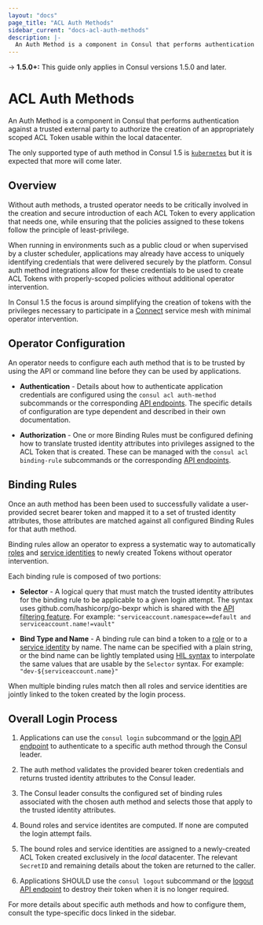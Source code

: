 ```yaml
---
layout: "docs"
page_title: "ACL Auth Methods"
sidebar_current: "docs-acl-auth-methods"
description: |-
  An Auth Method is a component in Consul that performs authentication against a trusted external party to authorize the creation of an appropriately scoped ACL Token usable within the local datacenter.
---
```


-> **1.5.0+:**  This guide only applies in Consul versions 1.5.0 and later.

# ACL Auth Methods

An Auth Method is a component in Consul that performs authentication against a
trusted external party to authorize the creation of an appropriately scoped ACL
Token usable within the local datacenter.

The only supported type of auth method in Consul 1.5 is
[`kubernetes`](/docs/acl/auth-methods/kubernetes.html) but it is expected that
more will come later.

## Overview

Without auth methods, a trusted operator needs to be critically involved in the
creation and secure introduction of each ACL Token to every application that
needs one, while ensuring that the policies assigned to these tokens follow the
principle of least-privilege.

When running in environments such as a public cloud or when supervised by a
cluster scheduler, applications may already have access to uniquely identifying
credentials that were delivered securely by the platform. Consul auth method
integrations allow for these credentials to be used to create ACL Tokens with
properly-scoped policies without additional operator intervention.

In Consul 1.5 the focus is around simplifying the creation of tokens with the
privileges necessary to participate in a [Connect](/docs/connect/index.html)
service mesh with minimal operator intervention.

## Operator Configuration

An operator needs to configure each auth method that is to be trusted by
using the API or command line before they can be used by applications.

* **Authentication** - Details about how to authenticate application
  credentials are configured using the `consul acl auth-method` subcommands or
  the corresponding [API endpoints](/api/acl/auth-methods.html). The specific
  details of configuration are type dependent and described in their own
  documentation.

* **Authorization** - One or more Binding Rules must be configured defining how
  to translate trusted identity attributes into privileges assigned to the ACL
  Token that is created. These can be managed with the `consul acl
  binding-rule` subcommands or the corresponding [API
  endpoints](/api/acl/binding-rules.html).

## Binding Rules

Once an auth method has been been used to successfully validate a user-provided
secret bearer token and mapped it to a set of trusted identity attributes,
those attributes are matched against all configured Binding Rules for that auth
method.

Binding rules allow an operator to express a systematic way to automatically
[roles](/docs/acl/acl-system.html#acl-roles) and [service
identities](/docs/acl/acl-system.html#acl-service-identities) to newly created
Tokens without operator intervention.

Each binding rule is composed of two portions:

- **Selector** - A logical query that must match the trusted identity
  attributes for the binding rule to be applicable to a given login attempt.
  The syntax uses github.com/hashicorp/go-bexpr which is shared with the [API
  filtering feature](/api/features/filtering.html).  For example:
  `"serviceaccount.namespace==default and serviceaccount.name!=vault"`

- **Bind Type and Name** - A binding rule can bind a token to a
  [role](/docs/acl/acl-system.html#acl-roles) or to a [service
  identity](/docs/acl/acl-system.html#acl-service-identities) by name. The name
  can be specified with a plain string, or the bind name can be lightly
  templated using [HIL syntax](https://github.com/hashicorp/hil) to interpolate
  the same values that are usable by the `Selector` syntax. For example:
  `"dev-${serviceaccount.name}"`

When multiple binding rules match then all roles and service identities are
jointly linked to the token created by the login process.

## Overall Login Process

1. Applications can use the `consul login` subcommand or the [login API
   endpoint](/api/acl/acl.html#login-to-auth-method) to authenticate to a
   specific auth method through the Consul leader.

2. The auth method validates the provided bearer token credentials and returns
   trusted identity attributes to the Consul leader.

3. The Consul leader consults the configured set of binding rules associated
   with the chosen auth method and selects those that apply to the trusted
   identity attributes.

4. Bound roles and service identites are computed. If none are computed the
   login attempt fails.

5. The bound roles and service identities are assigned to a newly-created ACL
   Token created exclusively in the _local_ datacenter. The relevant `SecretID`
   and remaining details about the token are returned to the caller.

6. Applications SHOULD use the `consul logout` subcommand or the [logout API
   endpoint](/api/acl/acl.html#logout-from-auth-method) to destroy their token
   when it is no longer required.

For more details about specific auth methods and how to configure them, consult
the type-specific docs linked in the sidebar.

